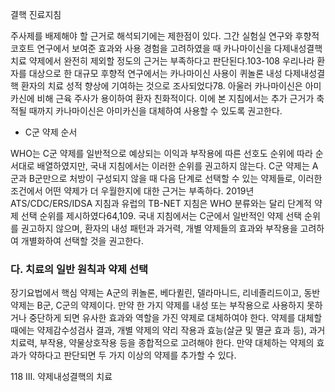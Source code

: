 결핵 진료지침

주사제를 배제해야 할 근거로 해석되기에는 제한점이 있다. 그간 실험실 연구와 후향적 코호트 연구에서 보여준 효과와 사용 경험을 고려하였을 때 카나마이신을 다제내성결핵 치료 약제에서 완전히 제외할 정도의 근거는 부족하다고 판단된다.103-108 우리나라 환자를 대상으로 한 대규모 후향적 연구에서는 카나마이신 사용이 퀴놀론 내성 다제내성결핵 환자의 치료 성적 향상에 기여하는 것으로 조사되었다78. 아울러 카나마이신은 아미카신에 비해 근육 주사가 용이하여 환자 친화적이다. 이에 본 지침에서는 추가 근거가 축적될 때까지 카나마이신은 아미카신을 대체하여 사용할 수 있도록 권고한다.

- C군 약제 순서

WHO는 C군 약제를 일반적으로 예상되는 이익과 부작용에 따른 선호도 순위에 따라 순서대로 배열하였지만, 국내 지침에서는 이러한 순위를 권고하지 않는다. C군 약제는 A군과 B군만으로 처방이 구성되지 않을 때 다음 단계로 선택할 수 있는 약제들로, 이러한 조건에서 어떤 약제가 더 우월한지에 대한 근거는 부족하다. 2019년 ATS/CDC/ERS/IDSA 지침과 유럽의 TB-NET 지침은 WHO 분류와는 달리 단계적 약제 선택 순위를 제시하였다64,109. 국내 지침에서는 C군에서 일반적인 약제 선택 순위를 권고하지 않으며, 환자의 내성 패턴과 과거력, 개별 약제들의 효과와 부작용을 고려하여 개별화하여 선택할 것을 권고한다.

### 다. 치료의 일반 원칙과 약제 선택

장기요법에서 핵심 약제는 A군의 퀴놀론, 베다퀼린, 델라마니드, 리네졸리드이고, 동반 약제는 B군, C군의 약제이다. 만약 한 가지 약제를 내성 또는 부작용으로 사용하지 못하거나 중단하게 되면 유사한 효과와 역할을 가진 약제로 대체하여야 한다. 약제를 대체할 때에는 약제감수성검사 결과, 개별 약제의 약리 작용과 효능(살균 및 멸균 효과 등), 과거 치료력, 부작용, 약물상호작용 등을 종합적으로 고려해야 한다. 만약 대체하는 약제의 효과가 약하다고 판단되면 두 가지 이상의 약제를 추가할 수 있다.

<PAGE>118 III. 약제내성결핵의 치료